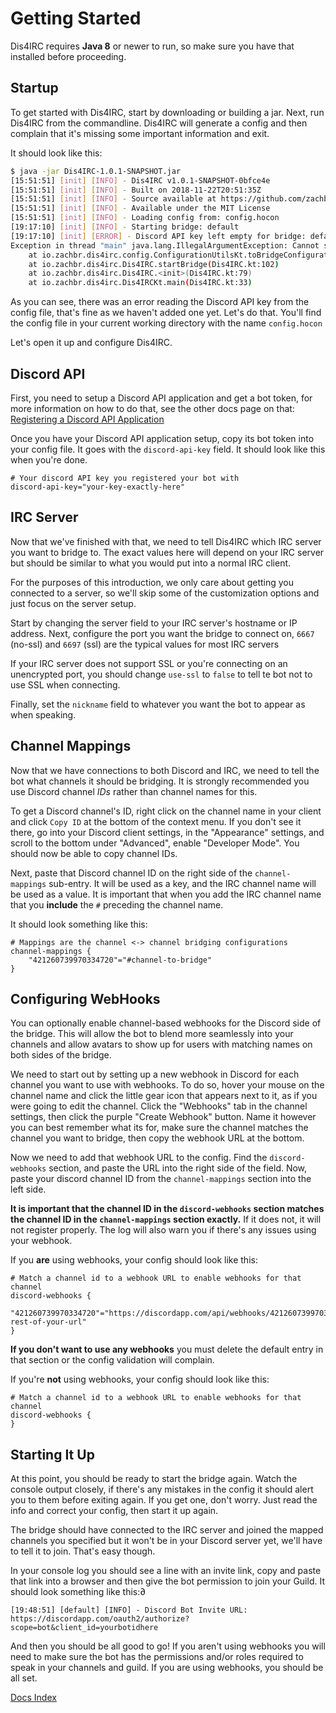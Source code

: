 Getting Started
===============

Dis4IRC requires **Java 8** or newer to run, so make sure you have that
installed before proceeding.

Startup
-------

To get started with Dis4IRC, start by downloading or building a jar. Next, run
Dis4IRC from the commandline. Dis4IRC will generate a config and then complain
that it's missing some important information and exit.

It should look like this:
```bash                                                               
$ java -jar Dis4IRC-1.0.1-SNAPSHOT.jar 
[15:51:51] [init] [INFO] - Dis4IRC v1.0.1-SNAPSHOT-0bfce4e
[15:51:51] [init] [INFO] - Built on 2018-11-22T20:51:35Z
[15:51:51] [init] [INFO] - Source available at https://github.com/zachbr/Dis4IRC
[15:51:51] [init] [INFO] - Available under the MIT License
[15:51:51] [init] [INFO] - Loading config from: config.hocon
[19:17:10] [init] [INFO] - Starting bridge: default
[19:17:10] [init] [ERROR] - Discord API key left empty for bridge: default
Exception in thread "main" java.lang.IllegalArgumentException: Cannot start default bridge with above configuration errors!
	at io.zachbr.dis4irc.config.ConfigurationUtilsKt.toBridgeConfiguration(ConfigurationUtils.kt:186)
	at io.zachbr.dis4irc.Dis4IRC.startBridge(Dis4IRC.kt:102)
	at io.zachbr.dis4irc.Dis4IRC.<init>(Dis4IRC.kt:79)
	at io.zachbr.dis4irc.Dis4IRCKt.main(Dis4IRC.kt:33)
```

As you can see, there was an error reading the Discord API key from the config file,
that's fine as we haven't added one yet. Let's do that.  You'll find the config file
in your current working directory with the name `config.hocon`

Let's open it up and configure Dis4IRC.

Discord API
-----------

First, you need to setup a Discord API application and get a bot token, for more information
on how to do that, see the other docs page on that: [Registering a Discord API Application](https://github.com/zachbr/Dis4IRC/blob/master/docs/Registering-A-Discord-Application.md)

Once you have your Discord API application setup, copy its bot token into your config
file. It goes with the `discord-api-key` field. It should look like this when you're
done.

```hocon
# Your discord API key you registered your bot with
discord-api-key="your-key-exactly-here"
```

IRC Server
----------

Now that we've finished with that, we need to tell Dis4IRC which IRC server you want to
bridge to. The exact values here will depend on your IRC server but should be similar to
what you would put into a normal IRC client.

For the purposes of this introduction, we only care about getting you connected to a server,
so we'll skip some of the customization options and just focus on the server setup.

Start by changing the server field to your IRC server's hostname or IP address.
Next, configure the port you want the bridge to connect on, `6667` (no-ssl) and `6697` (ssl)
are the typical values for most IRC servers

If your IRC server does not support SSL or you're connecting on an unencrypted port, you
should change `use-ssl` to `false` to tell te bot not to use SSL when connecting.

Finally, set the `nickname` field to whatever you want the bot to appear as when speaking.

Channel Mappings
----------------

Now that we have connections to both Discord and IRC, we need to tell the bot what channels it should
be bridging. It is strongly recommended you use Discord channel *IDs* rather than channel names for this.

To get a Discord channel's ID, right click on the channel name in your client and click `Copy ID` at the
bottom of the context menu. If you don't see it there, go into your Discord client settings, in the "Appearance"
settings, and scroll to the bottom under "Advanced", enable "Developer Mode". You should now be able to copy
channel IDs.

Next, paste that Discord channel ID on the right side of the `channel-mappings` sub-entry. It will be used as a
key, and the IRC channel name will be used as a value. It is important that when you add the IRC channel name
that you **include** the `#` preceding the channel name.

It should look something like this:
```hocon
# Mappings are the channel <-> channel bridging configurations
channel-mappings {
    "421260739970334720"="#channel-to-bridge"
}
```

Configuring WebHooks
---------------------

You can optionally enable channel-based webhooks for the Discord side of the bridge.
This will allow the bot to blend more seamlessly into your channels and allow avatars to show up for users with
matching names on both sides of the bridge.

We need to start out by setting up a new webhook in Discord for each channel you want to use with webhooks.
To do so, hover your mouse on the channel name and click the little gear icon that appears next to it, as if you
were going to edit the channel. Click the "Webhooks" tab in the channel settings, then click the purple "Create Webhook"
button. Name it however you can best remember what its for, make sure the channel matches the channel you want to
bridge, then copy the webhook URL at the bottom.

Now we need to add that webhook URL to the config. Find the `discord-webhooks` section, and paste the URL into the
right side of the field. Now, paste your discord channel ID from the `channel-mappings` section into the left side.

**It is important that the channel ID in the `discord-webhooks` section matches the channel ID in the `channel-mappings`
section exactly.** If it does not, it will not register properly. The log will also warn you if there's any issues using
your webhook.

If you **are** using webhooks, your config should look like this:
```hocon
# Match a channel id to a webhook URL to enable webhooks for that channel
discord-webhooks {
    "421260739970334720"="https://discordapp.com/api/webhooks/421260739970334720/the-rest-of-your-url"
}
```

**If you don't want to use any webhooks** you must delete the default entry in that section or the config validation
will complain.

If you're **not** using webhooks, your config should look like this:
```hocon
# Match a channel id to a webhook URL to enable webhooks for that channel
discord-webhooks {
}
```

Starting It Up
--------------

At this point, you should be ready to start the bridge again. Watch the console output closely, if there's any
mistakes in the config it should alert you to them before exiting again. If you get one, don't worry. Just read
the info and correct your config, then start it up again.

The bridge should have connected to the IRC server and joined the mapped channels you specified but it won't be
in your Discord server yet, we'll have to tell it to join. That's easy though.

In your console log you should see a line with an invite link, copy and paste that link into a browser and then
give the bot permission to join your Guild. It should look something like this:∂

```
[19:48:51] [default] [INFO] - Discord Bot Invite URL: https://discordapp.com/oauth2/authorize?scope=bot&client_id=yourbotidhere
```

And then you should be all good to go! If you aren't using webhooks you will need to make sure the bot has the
permissions and/or roles required to speak in your channels and guild. If you are using webhooks, you should be
all set.

[Docs Index](https://github.com/zachbr/Dis4IRC/tree/master/docs)
